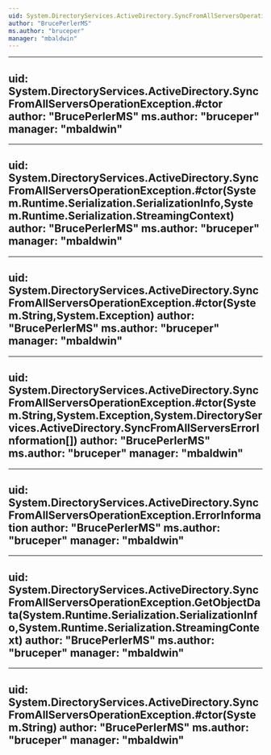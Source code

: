 ```yaml
---
uid: System.DirectoryServices.ActiveDirectory.SyncFromAllServersOperationException
author: "BrucePerlerMS"
ms.author: "bruceper"
manager: "mbaldwin"
---
```


---
uid: System.DirectoryServices.ActiveDirectory.SyncFromAllServersOperationException.#ctor
author: "BrucePerlerMS"
ms.author: "bruceper"
manager: "mbaldwin"
---

---
uid: System.DirectoryServices.ActiveDirectory.SyncFromAllServersOperationException.#ctor(System.Runtime.Serialization.SerializationInfo,System.Runtime.Serialization.StreamingContext)
author: "BrucePerlerMS"
ms.author: "bruceper"
manager: "mbaldwin"
---

---
uid: System.DirectoryServices.ActiveDirectory.SyncFromAllServersOperationException.#ctor(System.String,System.Exception)
author: "BrucePerlerMS"
ms.author: "bruceper"
manager: "mbaldwin"
---

---
uid: System.DirectoryServices.ActiveDirectory.SyncFromAllServersOperationException.#ctor(System.String,System.Exception,System.DirectoryServices.ActiveDirectory.SyncFromAllServersErrorInformation[])
author: "BrucePerlerMS"
ms.author: "bruceper"
manager: "mbaldwin"
---

---
uid: System.DirectoryServices.ActiveDirectory.SyncFromAllServersOperationException.ErrorInformation
author: "BrucePerlerMS"
ms.author: "bruceper"
manager: "mbaldwin"
---

---
uid: System.DirectoryServices.ActiveDirectory.SyncFromAllServersOperationException.GetObjectData(System.Runtime.Serialization.SerializationInfo,System.Runtime.Serialization.StreamingContext)
author: "BrucePerlerMS"
ms.author: "bruceper"
manager: "mbaldwin"
---

---
uid: System.DirectoryServices.ActiveDirectory.SyncFromAllServersOperationException.#ctor(System.String)
author: "BrucePerlerMS"
ms.author: "bruceper"
manager: "mbaldwin"
---
